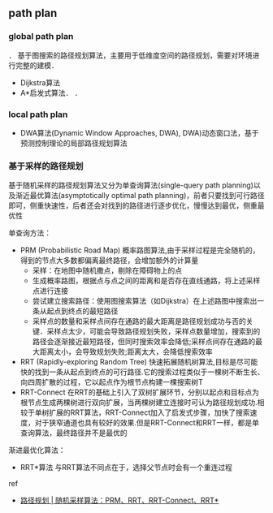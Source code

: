 

## path plan

### global path plan
．
基于图搜索的路径规划算法，主要用于低维度空间的路径规划，需要对环境进行完整的建模．

- Dijkstra算法
- A*启发式算法．
．
### local path plan

- DWA算法(Dynamic Window Approaches, DWA), DWA)动态窗口法，基于预测控制理论的局部路径规划算法

### 基于采样的路径规划

基于随机采样的路径规划算法又分为单查询算法(single-query path planning)以及渐近最优算法(asymptotically optimal path planning)，前者只要找到可行路径即可，侧重快速性，后者还会对找到的路径进行逐步优化，慢慢达到最优，侧重最优性

单查询方法：

- PRM (Probabilistic Road Map) 概率路图算法,由于采样过程是完全随机的，得到的节点大多数都偏离最终路径，会增加额外的计算量
  - 采样：在地图中随机撒点，剔除在障碍物上的点
  - 生成概率路图，根据点与点之间的距离和是否存在直线通路，将上述采样点进行连接
  - 尝试建立搜索路径：使用图搜索算法（如Dijkstra）在上述路图中搜索出一条从起点到终点的最短路径
  - 采样点的数量和采样点间存在通路的最大距离是路径规划成功与否的关键．采样点太少，可能会导致路径规划失败，采样点数量增加，搜索到的路径会逐渐接近最短路径，但同时搜索效率会降低;采样点间存在通路的最大距离太小，会导致规划失败;距离太大，会降低搜索效率
- RRT (Rapidly-exploring Random Tree) 快速拓展随机树算法,目标是尽可能快的找到一条从起点到终点的可行路径.它的搜索过程类似于一棵树不断生长、向四周扩散的过程，它以起点作为根节点构建一棵搜索树T
- RRT-Connect 在RRT的基础上引入了双树扩展环节，分别以起点和目标点为根节点生成两棵树进行双向扩展，当两棵树建立连接时可认为路径规划成功.相较于单树扩展的RRT算法，RRT-Connect加入了启发式步骤，加快了搜索速度，对于狭窄通道也具有较好的效果.但是RRT-Connect和RRT一样，都是单查询算法，最终路径并不是最优的

渐进最优化算法：

- RRT*算法 与RRT算法不同点在于，选择父节点时会有一个重连过程

ref

- [路径规划 | 随机采样算法：PRM、RRT、RRT-Connect、RRT*](https://zhuanlan.zhihu.com/p/349074802)
